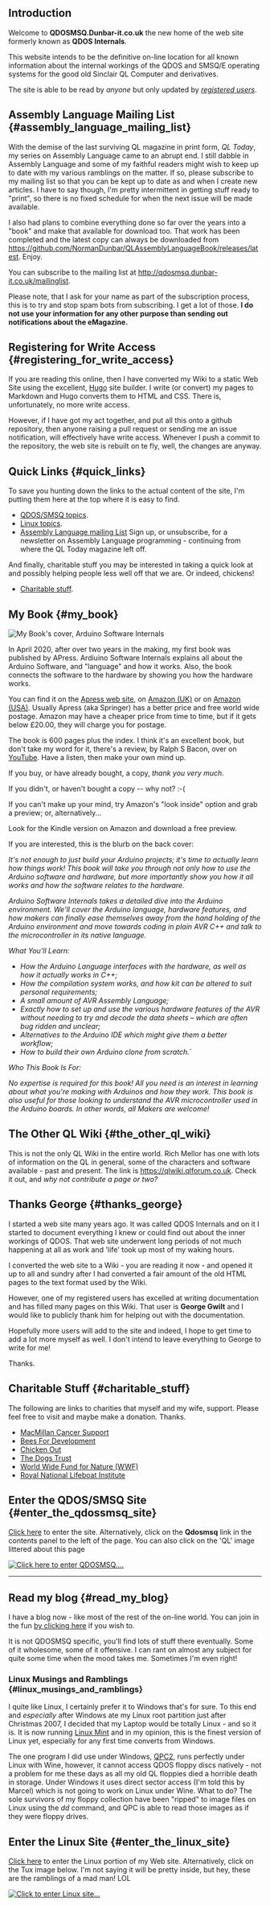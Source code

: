 ## Introduction

Welcome to **QDOSMSQ.Dunbar-it.co.uk** the new home of the web site
formerly known as **QDOS Internals**.

This website intends to be the definitive on-line location for all known
information about the internal workings of the QDOS and SMSQ/E operating
systems for the good old Sinclair QL Computer and derivatives.

The site is able to be read by *anyone* but only updated by
[*registered users*](#registering_for_write_access).


## Assembly Language Mailing List {#assembly_language_mailing_list}

With the demise of the last surviving QL magazine in print form, *QL
Today*, my series on Assembly Language came to an abrupt end. I still
dabble in Assembly Language and some of my faithful readers might wish
to keep up to date with my various ramblings on the matter. If so,
please subscribe to my mailing list so that you can be kept up to date
as and when I create new articles. I have to say though, I\'m pretty
intermittent in getting stuff ready to \"print\", so there is no fixed
schedule for when the next issue will be made available.

I also had plans to combine everything done so far over the years into a
\"book\" and make that available for download too. That work has been
completed and the latest copy can always be downloaded from
<https://github.com/NormanDunbar/QLAssemblyLanguageBook/releases/latest>.
Enjoy.

You can subscribe to the mailing list at
[<http://qdosmsq.dunbar-it.co.uk/mailinglist>](http://qdosmsq.dunbar-it.co.uk/mailinglist).

Please note, that I ask for your name as part of the subscription
process, this is to try and stop spam bots from subscribing. I get a lot
of those. **I do not use your information for any other purpose than
sending out notifications about the eMagazine.**


## Registering for Write Access {#registering_for_write_access}

If you are reading this online, then I have converted my Wiki to a static Web Site using the excellent, 
[Hugo](https://gohugo.io)
site builder. I write (or convert) my pages to Markdown and Hugo converts them to HTML and CSS. There is, unfortunately,
no more write access.

However, if I have got my act together, and put all this onto a github repository, then anyone raising a pull request or
sending me an issue notification, will effectively have write access. Whenever I push a commit to the repository, the web
site is rebuilt on te fly, well, the changes are anyway.


## Quick Links {#quick_links}

To save you hunting down the links to the actual content of the site,
I\'m putting them here at the top where it is easy to find.

* [QDOS/SMSQ topics](qdosmsq/index).
* [Linux topics](linux/index).
* [Assembly Language mailing List](http://qdosmsq.dunbar-it.co.uk/mailinglist) Sign up, or unsubscribe, for a newsletter on Assembly Language programming - continuing from where the QL Today magazine left off.


And finally, charitable stuff you may be interested in taking a quick
look at and possibly helping people less well off that we are. Or
indeed, chickens!

* [Charitable stuff](#charitable_stuff).


## My Book {#my_book}


![My Book's cover, Arduino Software Internals](qdosmsq/arduinosoftwareinternals.cover.jpg "Arduino Software Internals by Norman Dunbar")

In April 2020, after over two years in the making, my first book was
published by APress. Ardiuino Software Internals explains all about the
Arduino Software, and \"language\" and how it works. Also, the book
connects the software to the hardware by showing you how the hardware
works.

You can find it on the 
[Apress web site](https://www.apress.com/gb/book/9781484257890), 
on 
[Amazon (UK)](https://www.amazon.co.uk/Arduino-Software-Internals-Complete-Language/dp/1484257898)
or on 
[Amazon (USA)](https://www.amazon.com/Arduino-Software-Internals-Complete-Language/dp/1484257898).
Usually Apress (aka Springer) has a better price and free world wide
postage. Amazon may have a cheaper price from time to time, but if it
gets below £20.00, they will charge you for postage.

The book is 600 pages plus the index. I think it\'s an excellent book,
but don\'t take my word for it, there\'s a review, by Ralph S Bacon, over on 
[YouTube](https://www.youtube.com/watch?v=lF2v47PNCDU&t=505s). Have a listen,
then make your own mind up.

If you buy, or have already bought, a copy, *thank you very much*.

If you didn\'t, or haven\'t bought a copy \-- why not? :-(

If you can\'t make up your mind, try Amazon\'s \"look inside\" option
and grab a preview; or, alternatively\...

Look for the Kindle version on Amazon and download a free preview.

If you are interested, this is the blurb on the back cover:

*It's not enough to just build your Arduino projects; it's time to
actually learn how things work! This book will take you through not only
how to use the Arduino software and hardware, but more importantly show
you how it all works and how the software relates to the hardware.*

*Arduino Software Internals takes a detailed dive into the Arduino
environment. We'll cover the Arduino language, hardware features, and
how makers can finally ease themselves away from the hand holding of the
Arduino environment and move towards coding in plain AVR C++ and talk to
the microcontroller in its native language.*

*What You'll Learn:*

* *How the Arduino Language interfaces with the hardware, as well as how it actually works in C++;*
* *How the compilation system works, and how kit can be altered to suit personal requirements;*
* *A small amount of AVR Assembly Language;*
* *Exactly how to set up and use the various hardware features of the AVR without needing to try and 
decode the data sheets – which are often bug ridden and unclear;*
* *Alternatives to the Arduino IDE which might give them a better workflow;*
* *How to build their own Arduino clone from scratch.*`

*Who This Book Is For:*

*No expertise is required for this book! All you need is an interest in
learning about what you're making with Arduinos and how they work. This
book is also useful for those looking to understand the AVR
microcontroller used in the Arduino boards. In other words, all Makers
are welcome!*


## The Other QL Wiki {#the_other_ql_wiki}

This is not the only QL Wiki in the entire world. Rich Mellor has one
with lots of information on the QL in general, some of the characters
and software available - past and present. The link is
[<https://qlwiki.qlforum.co.uk>](https://qlwiki.qlforum.co.uk/).
Check it out, and *why not contribute a page or two?*


## Thanks George {#thanks_george}

I started a web site many years ago. It was called QDOS Internals and on
it I started to document everything I knew or could find out about the
inner workings of QDOS. That web site underwent long periods of not much
happening at all as work and \'life\' took up most of my waking hours.

I converted the web site to a Wiki - you are reading it now - and opened
it up to all and sundry after I had converted a fair amount of the old
HTML pages to the text format used by the Wiki.

However, one of my registered users has excelled at writing
documentation and has filled many pages on this Wiki. That user is
**George Gwilt** and I would like to publicly thank him for helping
out with the documentation.

Hopefully more users will add to the site and indeed, I hope to get time
to add a lot more myself as well. I don\'t intend to leave everything to
George to write for me!

Thanks.


## Charitable Stuff {#charitable_stuff}

The following are links to charities that myself and my wife, support.
Please feel free to visit and maybe make a donation. Thanks.

* [MacMillan Cancer Support](https://www.macmillan.org.uk/)
* [Bees For Development](http://www.beesfordevelopment.org/)
* [Chicken Out](https://www.rivercottage.net/campaigns/chicken-out)
* [The Dogs Trust](https://www.dogstrust.org.uk/)
* [World Wide Fund for Nature (WWF)](https://www.wwf.org.uk/)
* [Royal National Lifeboat Institute](https://rnli.org/)

## Enter the QDOS/SMSQ Site {#enter_the_qdossmsq_site}

[Click here](qdosmsq/index) to enter the site. Alternatively,
click on the **Qdosmsq** link in the contents panel to the left of
the page. You can also click on the \'QL\' image littered about this
page

[![Click here to enter QDOSMSQ....](qdosmsq/ql_black.jpg)](qdosmsq/index)

------------------------------------------------------------------------

## Read my blog {#read_my_blog}

I have a blog now - like most of the rest of the on-line world. You can
join in the fun [by clicking
here](http://qdosmsq.dunbar-it.co.uk/blog) if you wish to.

It is not QDOSMSQ specific, you\'ll find lots of stuff there eventually.
Some of it wholesome, some of it offensive. I can rant on almost any
subject for quite some time when the mood takes me. Sometimes I\'m even
right!

### Linux Musings and Ramblings {#linux_musings_and_ramblings}

I quite like Linux, I certainly prefer it to Windows that\'s for sure.
To this end and *especially* after Windows ate my Linux root partition
just after Christmas 2007, I decided that my Laptop would be totally
Linux - and so it is. It is now running [Linux Mint](https://www.linuxmint.com/) and in my opinion, this is
the finest version of Linux yet, especially for any first time converts
from Windows.

The one program I did use under Windows,
[QPC2](https://www.kilgus.net/qpc/), runs perfectly
under Linux with Wine, however, it cannot access QDOS floppy discs
natively - not a problem for me these days as all my old QL floppies
died a horrible death in storage. Under Windows it uses direct sector
access (I\'m told this by Marcel) which is not going to work on Linux
under Wine. What to do? The sole survivors of my floppy collection have
been \"ripped\" to image files on Linux using the *dd* command, and QPC
is able to read those images as if they were floppy drives.

## Enter the Linux Site {#enter_the_linux_site}

[Click here](linux/index) to enter the Linux portion of my
Web site. Alternatively, click on the Tux image below. I\'m not saying it will be pretty inside,
but hey, these are the ramblings of a mad man! LOL

[![Click to enter Linux site...](qdosmsq/ql_tux.png)](linux/index)



